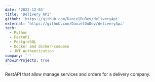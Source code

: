 ```yaml
---
date: '2022-12-03'
title: 'Delivery API'
github: 'https://github.com/DanielDuDev/deliveryApi'
external: 'https://github.com/DanielDuDev/deliveryApi'
tech:
  - Python
  - FastAPI
  - PostgreSQL
  - Docker and docker-compose
  - JWT Authentication
company: '-'
showInProjects: true
---
```


RestAPI that allow manage services and orders for a delivery company.
